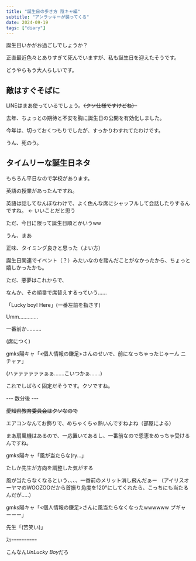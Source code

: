 ```yaml
---
title: "誕生日の歩き方 陰キャ編"
subtitle: "アンラッキーが襲ってくる"
date: 2024-09-19
tags: ["diary"]
---
```


誕生日いかがお過ごしでしょうか？

正直最近色々とありすぎて死んでいますが、私も誕生日を迎えたそうです。

どうやらもう大人らしいです。

## 敵はすぐそばに

LINEはまあ使っているでしょう。~~（クソ仕様ですけどね）~~

去年、ちょっとの期待と不安を胸に誕生日の公開を有効化しました。

今年は、切っておくつもりでしたが、すっかりわすれてたわけです。

うん、死のう。

## タイムリーな誕生日ネタ

もちろん平日なので学校があります。

英語の授業があったんですね。

英語は話してなんぼなわけで、よく色んな席にシャッフルして会話したりするんですね。 ← いいことだと思う

ただ、今日に限って誕生日順とかいうww

うん、まあ

正味、タイミング良きと思った（よい方）

誕生日関連でイベント（？）みたいなのを踏んだことがなかったから、ちょっと嬉しかったかも。

ただ、悪夢はこれからで、

なんか、その順番で席替えするっていう......

「Lucky boy! Here」(一番左前を指さす)

Umm.............

一番前か..........

(席につく)

gmks陽キャ「<個人情報の鎌足>さんのせいで、前になっちゃったじゃーん ニチャァ」

(ハァァァァァァぁぁ.......こいつかぁ.......)

これでしばらく固定だそうです。クソですね。

--- 数分後 ---

~~愛知県教育委員会はクソなので~~

エアコンなんてお飾りで、めちゃくちゃ熱いんですねよね（部屋による）

まあ扇風機はあるので、一応置いてあるし、一番前なので恩恵をめっちゃ受けるんですね。

gmks陽キャ「風が当たらな(ry...」

たしか先生が方向を調整した気がする

風が当たらなくなるという、、、、一番前のメリット消し飛んだぁー
（アイリスオーヤマのWOOZOOだから首振り角度を120°にしてくれたら、こっちにも当たるんだが.....）

gmks陽キャ「<個人情報の鎌足>さんに風当たらなくなったwwwwww プギャーーー」

先生「(苦笑い)」

ｽｩｰｰｰｰｰｰｰｰｰｰ

こんなん*UnLucky Boy*だろ

